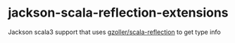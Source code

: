 # jackson-scala-reflection-extensions

Jackson scala3 support that uses [gzoller/scala-reflection](https://github.com/gzoller/scala-reflection) to get type info
